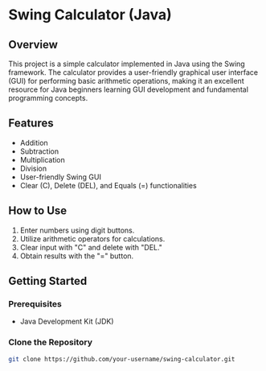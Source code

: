 # Swing Calculator (Java)

## Overview

This project is a simple calculator implemented in Java using the Swing framework. The calculator provides a user-friendly graphical user interface (GUI) for performing basic arithmetic operations, making it an excellent resource for Java beginners learning GUI development and fundamental programming concepts.

## Features

- Addition
- Subtraction
- Multiplication
- Division
- User-friendly Swing GUI
- Clear (C), Delete (DEL), and Equals (=) functionalities

## How to Use

1. Enter numbers using digit buttons.
2. Utilize arithmetic operators for calculations.
3. Clear input with "C" and delete with "DEL."
4. Obtain results with the "=" button.

## Getting Started

### Prerequisites

- Java Development Kit (JDK)

### Clone the Repository

```bash
git clone https://github.com/your-username/swing-calculator.git
